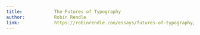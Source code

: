 ```yaml
---
title:            The Futures of Typography
author:           Robin Rendle
link:             https://robinrendle.com/essays/futures-of-typography/
---
```


